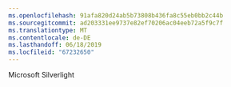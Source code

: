 ```yaml
---
ms.openlocfilehash: 91afa820d24ab5b73808b436fa8c55eb0bb2c44b
ms.sourcegitcommit: ad203331ee9737e82ef70206ac04eeb72a5f9c7f
ms.translationtype: MT
ms.contentlocale: de-DE
ms.lasthandoff: 06/18/2019
ms.locfileid: "67232650"
---
```

Microsoft Silverlight